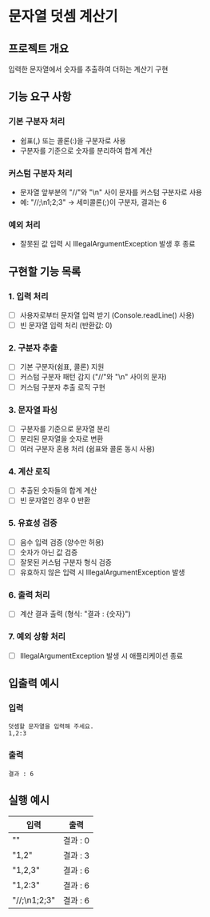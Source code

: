 # 문자열 덧셈 계산기

## 프로젝트 개요
입력한 문자열에서 숫자를 추출하여 더하는 계산기 구현

## 기능 요구 사항
### 기본 구분자 처리
- 쉼표(,) 또는 콜론(:)을 구분자로 사용
- 구분자를 기준으로 숫자를 분리하여 합계 계산

### 커스텀 구분자 처리
- 문자열 앞부분의 "//"와 "\n" 사이 문자를 커스텀 구분자로 사용
- 예: "//;\n1;2;3" → 세미콜론(;)이 구분자, 결과는 6

### 예외 처리
- 잘못된 값 입력 시 IllegalArgumentException 발생 후 종료

## 구현할 기능 목록

### 1. 입력 처리
- [ ] 사용자로부터 문자열 입력 받기 (Console.readLine() 사용)
- [ ] 빈 문자열 입력 처리 (반환값: 0)

### 2. 구분자 추출
- [ ] 기본 구분자(쉼표, 콜론) 지원
- [ ] 커스텀 구분자 패턴 감지 ("//"와 "\n" 사이의 문자)
- [ ] 커스텀 구분자 추출 로직 구현

### 3. 문자열 파싱
- [ ] 구분자를 기준으로 문자열 분리
- [ ] 분리된 문자열을 숫자로 변환
- [ ] 여러 구분자 혼용 처리 (쉼표와 콜론 동시 사용)

### 4. 계산 로직
- [ ] 추출된 숫자들의 합계 계산
- [ ] 빈 문자열인 경우 0 반환

### 5. 유효성 검증
- [ ] 음수 입력 검증 (양수만 허용)
- [ ] 숫자가 아닌 값 검증
- [ ] 잘못된 커스텀 구분자 형식 검증
- [ ] 유효하지 않은 입력 시 IllegalArgumentException 발생

### 6. 출력 처리
- [ ] 계산 결과 출력 (형식: "결과 : {숫자}")

### 7. 예외 상황 처리
- [ ] IllegalArgumentException 발생 시 애플리케이션 종료

## 입출력 예시
### 입력
```
덧셈할 문자열을 입력해 주세요.
1,2:3
```

### 출력
```
결과 : 6
```

## 실행 예시
| 입력 | 출력 |
|------|------|
| "" | 결과 : 0 |
| "1,2" | 결과 : 3 |
| "1,2,3" | 결과 : 6 |
| "1,2:3" | 결과 : 6 |
| "//;\n1;2;3" | 결과 : 6 |
